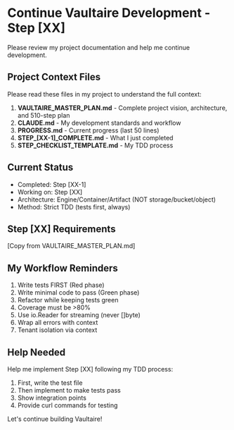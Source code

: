 # Continue Vaultaire Development - Step [XX]

Please review my project documentation and help me continue development.

## Project Context Files
Please read these files in my project to understand the full context:

1. **VAULTAIRE_MASTER_PLAN.md** - Complete project vision, architecture, and 510-step plan
2. **CLAUDE.md** - My development standards and workflow
3. **PROGRESS.md** - Current progress (last 50 lines)
4. **STEP_[XX-1]_COMPLETE.md** - What I just completed
5. **STEP_CHECKLIST_TEMPLATE.md** - My TDD process

## Current Status
- Completed: Step [XX-1]
- Working on: Step [XX]
- Architecture: Engine/Container/Artifact (NOT storage/bucket/object)
- Method: Strict TDD (tests first, always)

## Step [XX] Requirements
[Copy from VAULTAIRE_MASTER_PLAN.md]

## My Workflow Reminders
1. Write tests FIRST (Red phase)
2. Write minimal code to pass (Green phase)
3. Refactor while keeping tests green
4. Coverage must be >80%
5. Use io.Reader for streaming (never []byte)
6. Wrap all errors with context
7. Tenant isolation via context

## Help Needed
Help me implement Step [XX] following my TDD process:
1. First, write the test file
2. Then implement to make tests pass
3. Show integration points
4. Provide curl commands for testing

Let's continue building Vaultaire!